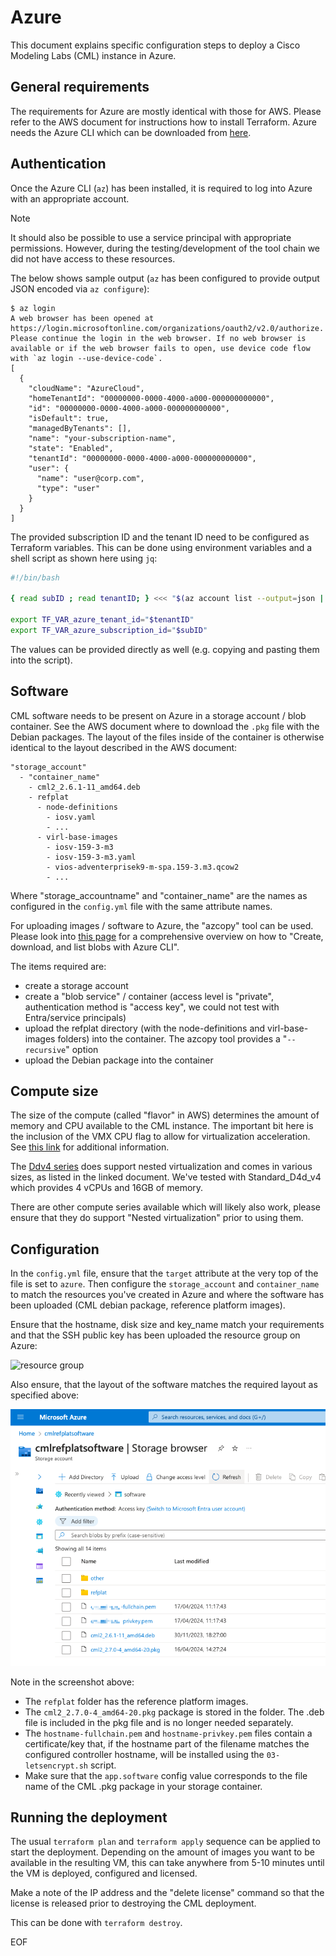# Azure

This document explains specific configuration steps to deploy a Cisco Modeling Labs (CML) instance in Azure.

## General requirements

The requirements for Azure are mostly identical with those for AWS. Please refer to the AWS document for instructions how to install Terraform. Azure needs the Azure CLI which can be downloaded from [here](https://learn.microsoft.com/en-us/cli/azure/install-azure-cli).

## Authentication

Once the Azure CLI (`az`) has been installed, it is required to log into Azure with an appropriate account.

> [!NOTE]
> It should also be possible to use a service principal with appropriate permissions. However, during the testing/development of the tool chain we did not have access to these resources.

The below shows sample output (`az` has been configured to provide output JSON encoded via `az configure`):

```
$ az login
A web browser has been opened at https://login.microsoftonline.com/organizations/oauth2/v2.0/authorize. Please continue the login in the web browser. If no web browser is available or if the web browser fails to open, use device code flow with `az login --use-device-code`.
[
  {
    "cloudName": "AzureCloud",
    "homeTenantId": "00000000-0000-4000-a000-000000000000",
    "id": "00000000-0000-4000-a000-000000000000",
    "isDefault": true,
    "managedByTenants": [],
    "name": "your-subscription-name",
    "state": "Enabled",
    "tenantId": "00000000-0000-4000-a000-000000000000",
    "user": {
      "name": "user@corp.com",
      "type": "user"
    }
  }
]
```

The provided subscription ID and the tenant ID need to be configured as Terraform variables. This can be done using environment variables and a shell script as shown here using `jq`:

```bash
#!/bin/bash

{ read subID ; read tenantID; } <<< "$(az account list --output=json | jq -r '.[0]|.id,.tenantId')"

export TF_VAR_azure_tenant_id="$tenantID"
export TF_VAR_azure_subscription_id="$subID"
```

The values can be provided directly as well (e.g. copying and pasting them into the script).

## Software

CML software needs to be present on Azure in a storage account / blob container. See the AWS document where to download the `.pkg` file with the Debian packages. The layout of the files inside of the container is otherwise identical to the layout described in the AWS document:

```
"storage_account"
  - "container_name"
    - cml2_2.6.1-11_amd64.deb
    - refplat
      - node-definitions
        - iosv.yaml
        - ...
      - virl-base-images
        - iosv-159-3-m3
        - iosv-159-3-m3.yaml
        - vios-adventerprisek9-m-spa.159-3.m3.qcow2
        - ...
```

Where "storage_accountname" and "container_name" are the names as configured in the `config.yml` file with the same attribute names.

For uploading images / software to Azure, the "azcopy" tool can be used. Please look into [this page](https://learn.microsoft.com/en-us/azure/storage/blobs/storage-quickstart-blobs-cli) for a comprehensive overview on how to "Create, download, and list blobs with Azure CLI".

The items required are:

- create a storage account
- create a "blob service" / container (access level is "private", authentication method is "access key", we could not test with Entra/service principals)
- upload the refplat directory (with the node-definitions and virl-base-images folders) into the container. The azcopy tool provides a "`--recursive`" option
- upload the Debian package into the container

## Compute size

The size of the compute (called "flavor" in AWS) determines the amount of memory and CPU available to the CML instance. The important bit here is the inclusion of the VMX CPU flag to allow for virtualization acceleration. See [this link](https://learn.microsoft.com/en-us/virtualization/hyper-v-on-windows/user-guide/nested-virtualization) for additional information.

The [Ddv4 series](https://learn.microsoft.com/en-us/azure/virtual-machines/ddv4-ddsv4-series) does support nested virtualization and comes in various sizes, as listed in the linked document. We've tested with Standard_D4d_v4 which provides 4 vCPUs and 16GB of memory.

There are other compute series available which will likely also work, please ensure that they do support "Nested virtualization" prior to using them.

## Configuration

In the `config.yml` file, ensure that the `target` attribute at the very top of the file is set to `azure`. Then configure the `storage_account` and `container_name` to match the resources you've created in Azure and where the software has been uploaded (CML debian package, reference platform images).

Ensure that the hostname, disk size and key_name match your requirements and that the SSH public key has been uploaded the resource group on Azure:

![resource group](../images/azure-resource-group.png)

Also ensure, that the layout of the software matches the required layout as specified above:

![storage browser](../images/azure-storage-browser.png)

Note in the screenshot above:

- The `refplat` folder has the reference platform images.
- The `cml2_2.7.0-4_amd64-20.pkg` package is stored in the folder. The .deb file is included in the pkg file and is no longer needed separately.
- The `hostname-fullchain.pem` and `hostname-privkey.pem` files contain a certificate/key that, if the hostname part of the filename matches the configured controller hostname, will be installed using the `03-letsencrypt.sh` script.
- Make sure that the `app.software` config value corresponds to the file name of the CML .pkg package in your storage container.

## Running the deployment

The usual `terraform plan` and `terraform apply` sequence can be applied to start the deployment. Depending on the amount of images you want to be available in the resulting VM, this can take anywhere from 5-10 minutes until the VM is deployed, configured and licensed.

Make a note of the IP address and the "delete license" command so that the license is released prior to destroying the CML deployment.

This can be done with `terraform destroy`.

EOF
